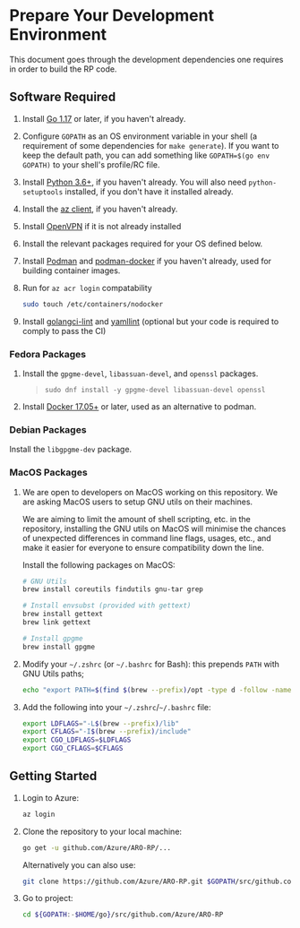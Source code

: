 # Prepare Your Development Environment

This document goes through the development dependencies one requires in order to build the RP code.

## Software Required
1. Install [Go 1.17](https://golang.org/dl) or later, if you haven't already.

1. Configure `GOPATH` as an OS environment variable in your shell (a requirement of some dependencies for `make generate`). If you want to keep the default path, you can add something like `GOPATH=$(go env GOPATH)` to your shell's profile/RC file.

1. Install [Python 3.6+](https://www.python.org/downloads), if you haven't already.  You will also need `python-setuptools` installed, if you don't have it installed already.

1. Install the [az client](https://docs.microsoft.com/en-us/cli/azure/install-azure-cli), if you haven't already.

1. Install [OpenVPN](https://openvpn.net/community-downloads) if it is not already installed

1. Install the relevant packages required for your OS defined below.

1. Install [Podman](https://podman.io/getting-started/installation) and [podman-docker](https://developers.redhat.com/blog/2019/02/21/podman-and-buildah-for-docker-users#) if you haven't already, used for building container images.

1. Run for `az acr login` compatability
    ```bash
    sudo touch /etc/containers/nodocker
    ```

1. Install [golangci-lint](https://golangci-lint.run/) and [yamllint](https://yamllint.readthedocs.io/en/stable/quickstart.html#installing-yamllint) (optional but your code is required to comply to pass the CI)

### Fedora Packages
1. Install the `gpgme-devel`, `libassuan-devel`, and `openssl` packages.
    > `sudo dnf install -y gpgme-devel libassuan-devel openssl`

1. Install [Docker 17.05+](https://docs.docker.com/engine/install/fedora/) or later, used as an alternative to podman.

### Debian Packages

Install the `libgpgme-dev` package.

### MacOS Packages

1. We are open to developers on MacOS working on this repository.  We are asking MacOS users to setup GNU utils on their machines.

    We are aiming to limit the amount of shell scripting, etc. in the repository, installing the GNU utils on MacOS will minimise the chances of unexpected differences in command line flags, usages, etc., and make it easier for everyone to ensure compatibility down the line.

    Install the following packages on MacOS:
    ```bash
    # GNU Utils
    brew install coreutils findutils gnu-tar grep

    # Install envsubst (provided with gettext)
    brew install gettext
    brew link gettext

    # Install gpgme
    brew install gpgme
    ```

1. Modify your `~/.zshrc` (or `~/.bashrc` for Bash): this prepends `PATH` with GNU Utils paths;

    ```bash
    echo "export PATH=$(find $(brew --prefix)/opt -type d -follow -name gnubin -print | paste -s -d ':' -):\$PATH" >> ~/.zshrc
    ```

1. Add the following into your `~/.zshrc`/`~/.bashrc` file:

    ```bash
    export LDFLAGS="-L$(brew --prefix)/lib"
    export CFLAGS="-I$(brew --prefix)/include"
    export CGO_LDFLAGS=$LDFLAGS
    export CGO_CFLAGS=$CFLAGS
    ```

## Getting Started
1. Login to Azure:
    ```bash
    az login
    ```

1. Clone the repository to your local machine:
    ```bash
    go get -u github.com/Azure/ARO-RP/...
    ```
    Alternatively you can also use:
    ```bash
    git clone https://github.com/Azure/ARO-RP.git $GOPATH/src/github.com/Azure/ARO-RP
    ```

1. Go to project:
    ```bash
    cd ${GOPATH:-$HOME/go}/src/github.com/Azure/ARO-RP
    ```
